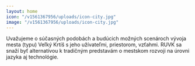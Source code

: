 ```yaml
---
layout: home
icon: "/v1561367956/uploads/icon-city.jpg"
image: "/v1561367956/uploads/icon-city.jpg"
---
```


Uvažujeme o súčasných podobách a budúcich možných scenároch vývoja mesta (typu) Veľký Krtíš s jeho užívateľmi, priestorom, vzťahmi. RUVK sa snaží byť alternatívou k tradičným predstavám o mestskom rozvoji na úrovni jazyka aj technológie.
